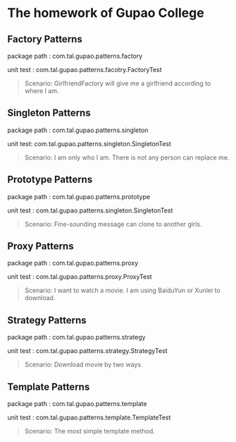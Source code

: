 # The homework of Gupao College

## Factory Patterns

package path : com.tal.gupao.patterns.factory

unit test : com.tal.gupao.patterns.facotry.FactoryTest
>Scenario: GirlfriendFactory will give me a girlfriend according to where I am.

## Singleton Patterns

package path : com.tal.gupao.patterns.singleton

unit test: com.tal.gupao.patterns.singleton.SingletonTest
>Scenario: I am only who I am. There is not any person can replace me.

## Prototype Patterns

package path : com.tal.gupao.patterns.prototype

unit test : com.tal.gupao.patterns.singleton.SingletonTest
>Scenario: Fine-sounding message can clone to another girls. 

## Proxy Patterns

package path :  com.tal.gupao.patterns.proxy

unit test :  com.tal.gupao.patterns.proxy.ProxyTest
>Scenario: I want to watch a movie. I am using BaiduYun or Xunlei to download.

## Strategy Patterns
package path : com.tal.gupao.patterns.strategy

unit test : com.tal.gupao.patterns.strategy.StrategyTest
>Scenario: Download movie by two ways.

## Template Patterns
package path : com.tal.gupao.patterns.template

unit test : com.tal.gupao.patterns.template.TemplateTest
>Scenario: The most simple template method.



